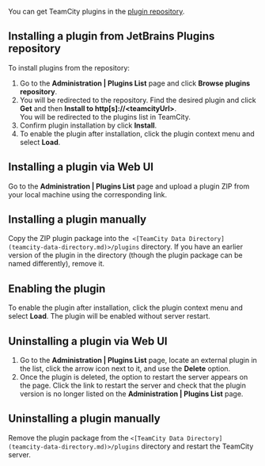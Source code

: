 [//]: # (title: Installing Additional Plugins)
[//]: # (auxiliary-id: Installing Additional Plugins)

You can get TeamCity plugins in the [plugin repository](https://plugins.jetbrains.com/teamcity).

## Installing a plugin from JetBrains Plugins repository

To install plugins from the repository:

1. Go to the __Administration | Plugins List__ page and click __Browse plugins repository__.
2. You will be redirected to the repository. Find the desired plugin and click __Get__ and then __Install to http[s]://\<teamcityUrl\>__.   
You will be redirected to the plugins list in TeamCity. 
3. Confirm plugin installation by click __Install__.
4. To enable the plugin after installation, click the plugin context menu and select __Load__. 

## Installing a plugin via Web UI

Go to the __Administration | Plugins List__ page and upload a plugin ZIP from your local machine using the corresponding link.

## Installing a plugin manually

Copy the ZIP plugin package into the` <[TeamCity Data Directory](teamcity-data-directory.md)>/plugins` directory. If you have an earlier version of the plugin in the directory (though the plugin package can be named differently), remove it.

## Enabling the plugin

To enable the plugin after installation, click the plugin context menu and select __Load__. The plugin will be enabled without server restart.

## Uninstalling a plugin via Web UI

1. Go to the __Administration | Plugins List__ page, locate an external plugin in the list, click the arrow icon next to it, and use the __Delete__ option. 
2. Once the plugin is deleted, the option to restart the server appears on the page. Click the link to restart the server and check that the plugin version is no longer listed on the __Administration | Plugins List__ page.

## Uninstalling a plugin manually

Remove the plugin package from the `<[TeamCity Data Directory](teamcity-data-directory.md)>/plugins` directory and restart the TeamCity server.